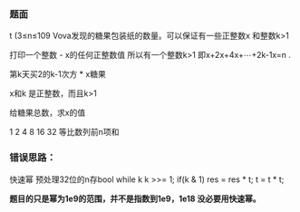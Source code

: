 ### 题面
t
(3≤n≤109
Vova发现的糖果包装纸的数量。可以保证有一些正整数x
 和整数k>1
 
 打印一个整数 - x的任何正整数值
 所以有一个整数k>1
 即x+2x+4x+⋯+2k-1x=n
.

第k天买2的k-1次方 * x糖果

x和k 是正整数，而且k>1


给糖果总数，求x的值


1 2 4 8 16 32
等比数列前n项和


### 错误思路：

快速幂
预处理32位的n存bool
while k
k >>= 1;
if(k & 1) res = res * t;
t = t * t;

 **题目的只是幂为1e9的范围，并不是指数到1e9，1e18
没必要用快速幂。**
